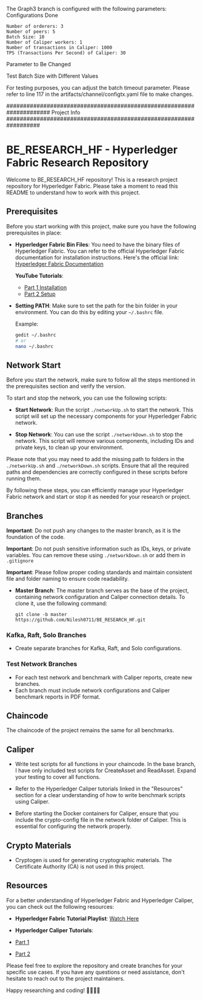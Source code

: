 
The Graph3 branch is configured with the following parameters:
Configurations Done

    Number of orderers: 3
    Number of peers: 5
    Batch Size: 10
    Number of Caliper workers: 1
    Number of transactions in Caliper: 1000
    TPS (Transactions Per Second) of Caliper: 30

Parameter to Be Changed

Test Batch Size with Different Values

For testing purposes, you can adjust the batch timeout parameter. Please refer to line 117 in the artifacts/channel/configtx.yaml file to make changes.



##################################################################### Project Info ##################################################################

# BE_RESEARCH_HF - Hyperledger Fabric Research Repository

Welcome to BE_RESEARCH_HF repository! This is a research project repository for Hyperledger Fabric. Please take a moment to read this README to understand how to work with this project.

## Prerequisites
Before you start working with this project, make sure you have the following prerequisites in place:

- **Hyperledger Fabric Bin Files**: You need to have the binary files of Hyperledger Fabric. You can refer to the official Hyperledger Fabric documentation for installation instructions. Here's the official link: [Hyperledger Fabric Documentation](https://hyperledger-fabric.readthedocs.io/en/latest/getting_started.html)

    **YouTube Tutorials**:
    - [Part 1 Installation](https://youtu.be/uOBMk3S7d10?si=OpLyt72sLzr-Zoox)
    - [Part 2 Setup](https://youtu.be/rSBkmsnvipI?si=Tev-5PhxCol1pqSI)

- **Setting PATH**: Make sure to set the path for the bin folder in your environment. You can do this by editing your `~/.bashrc` file.

   Example:
   ```sh
   gedit ~/.bashrc
   # or
   nano ~/.bashrc

## Network Start

Before you start the network, make sure to follow all the steps mentioned in the prerequisites section and verify the version.

To start and stop the network, you can use the following scripts:

- **Start Network**: Run the script `./networkUp.sh` to start the network. This script will set up the necessary components for your Hyperledger Fabric network.

- **Stop Network**: You can use the script `./networkDown.sh` to stop the network. This script will remove various components, including IDs and private keys, to clean up your environment.

Please note that you may need to add the missing path to folders in the `./networkUp.sh` and `./networkDown.sh` scripts. Ensure that all the required paths and dependencies are correctly configured in these scripts before running them.

By following these steps, you can efficiently manage your Hyperledger Fabric network and start or stop it as needed for your research or project.

## Branches

  **Important**: Do not push any changes to the master branch, as it is the foundation of the code.

  **Important**: Do not push sensitive information such as IDs, keys, or private variables. You can remove these using `./networkDown.sh` or add them in `.gitignore`

  **Important**: Please follow proper coding standards and maintain consistent file and folder naming to ensure code readability.

- **Master Branch**: The master branch serves as the base of the project, containing network configuration and Caliper connection details. To clone it, use the following command:

  ```shell
  git clone -b master https://github.com/Nilesh0711/BE_RESEARCH_HF.git
  ```
  
### Kafka, Raft, Solo Branches

- Create separate branches for Kafka, Raft, and Solo configurations.

### Test Network Branches

- For each test network and benchmark with Caliper reports, create new branches.
- Each branch must include network configurations and Caliper benchmark reports in PDF format.


## Chaincode

The chaincode of the project remains the same for all benchmarks.

## Caliper
 
- Write test scripts for all functions in your chaincode. In the base branch, I have only included test scripts for CreateAsset and ReadAsset. Expand your testing to cover all functions.

- Refer to the Hyperledger Caliper tutorials linked in the "Resources" section for a clear understanding of how to write benchmark scripts using Caliper.

- Before starting the Docker containers for Caliper, ensure that you include the crypto-config file in the network folder of Caliper. This is essential for configuring the network properly.


## Crypto Materials

- Cryptogen is used for generating cryptographic materials. The Certificate Authority (CA) is not used in this project.

## Resources

For a better understanding of Hyperledger Fabric and Hyperledger Caliper, you can check out the following resources:

- **Hyperledger Fabric Tutorial Playlist**:
 [Watch Here](https://youtube.com/playlist?list=PLSBNVhWU6KjW4qo1RlmR7cvvV8XIILub6)

- **Hyperledger Caliper Tutorials**:
 - [Part 1](https://youtu.be/my7kZXvgbBY?si=lrWrVknJ84QP6QDF)
 - [Part 2](https://youtu.be/ypF36RGaG1Q?si=nSjB2A3R4Te4Kvjw)

Please feel free to explore the repository and create branches for your specific use cases. If you have any questions or need assistance, don't hesitate to reach out to the project maintainers.

Happy researching and coding! 👩‍💻👨‍💻
